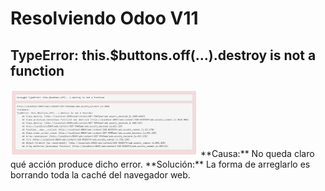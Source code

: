 # Resolviendo Odoo V11

## TypeError: this.$buttons.off(...).destroy is not a function

<img src="https://raw.githubusercontent.com/alejandroasc96/resolviendoOdoo/master/images/problema.png" width="300"/>
**Causa:** No queda claro qué acción produce dicho error.
**Solución:** La forma de arreglarlo es borrando toda la caché del navegador web.


